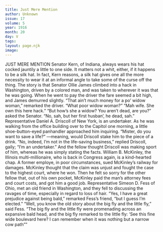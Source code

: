 ```yaml
---
title: Just Mere Mention
author: Unknown
issue: 17
volume: 5
year: 1916
month: 20
day: V
tags:
layout: page.njk
image:
---
```

JUST MERE MENTION      Senator Kern, of Indiana, always wears his hat cocked jauntily a little to one side. It matters not a whit, either, if it happens to be a silk hat. In fact, Kern reasons, a silk hat gives one all the more necessity to wear it at an informal angle to take some of the curse off the thing.      The story is that Senator Ollie James climbed into a hack in Washington, driven by a colored man, and was taken to wherever it was that he was going. When he went to pay the driver the fare seemed a bit high, and James demurred slightly.   “That ain’t much money for a po’ widow woman,” remarked the driver.   “What poor widow woman?”    “Mah wife. She own this here hack.”   “But how’s she a widow? You aren’t dead, are you?” asked the Senator.   “No, sah, but her first husban’, he dead, sah.”      Representative Daniel A. Driscoll of New York, is an undertaker.   As he was walking from the office building over to the Capitol one morning, a little shoe-button-eyed panhandler approached him inquiring.   “Mister, do you want to save a life?” —meaning, would Driscoll stake him to the piece of a drink.   “No, indeed, I’m not in the life-saving business,” replied Driscoll, gaily; “I’m an undertaker.”   And the fellow thought Driscoll was making sport of him, whereas he was simply stating the facts.       William B. McKinley, the Illinois multi-millionaire, who is back in Congress again, is a kind-hearted chap. A former employe, in poor circumstances, sued McKinley’s railway for damages. McKinley thought that the claim was unjust and fought the case to the highest court, where he won. Then he felt so sorry for the other fellow that, out of his own pocket, McKinley paid the man’s attorney fees and court costs, and got him a good job.       Representative Simeon D. Fess of Ohio, met an old friend in Washington, and they fell to discussing the ravages of time, especially in regard to loss of hair.    “Yes, I have a great prejudice against being bald,” remarked Fess’s friend, “but I guess I’m elected.”   “Well, you know the old story about the big fly and the little fly,” said Fess. “The big fly and the little fly were promenading across an expansive bald head, and the big fly remarked to the little fly: ‘See this fine wide boulevard here? I can remember when it was nothing but a narrow cow path””   

